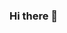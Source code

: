 ### Hi there 👋

<!--
**Elir-Mahad/Elir-Mahad** is a ✨ _special_ ✨ repository because its `README.md` (this file) appears on your GitHub profile.

Here are some ideas to get you started:

- 🔭 I’m currently working on some secret projects.
- 🌱 I’m currently learning the mern stack and go.
- 👯 I’m looking to collaborate on react projects with mern backend.
- 🤔 I’m looking for help with learning about go.
- 💬 Ask me about anything
- 📫 How to reach me: mahad.codes@protonmail.com
- 😄 Pronouns: he/him
- ⚡ Fun fact: i used to be an english teacher in south korea
-->
